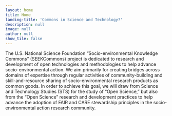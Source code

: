 ```yaml
---
layout: home
title: Home
landing-title: 'Commons in Science and Technology?'
description: null
image: null
author: null
show_tile: false
---
```

The U.S. National Science Foundation “Socio-environmental Knowledge Commons” (SEEKCommons) project is dedicated to research and development of open technologies and methodologies to help advance socio-environmental action. We aim primarily for creating bridges across domains of expertise through regular activities of community-building and skill-and-resource sharing of socio-environmental research products as common goods. In order to achieve this goal, we will draw from Science and Technology Studies (STS) for the study of “Open Science,” but also from the “Open Science” research and development practices to help advance the adoption of FAIR and CARE stewardship principles in the socio-environmental action research community.
